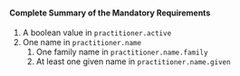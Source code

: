#### Complete Summary of the Mandatory Requirements

1.  A boolean value in `practitioner.active`
1.  One name in `practitioner.name`
    1.  One family name in `practitioner.name.family`
    1.  At least one given name in `practitioner.name.given`
